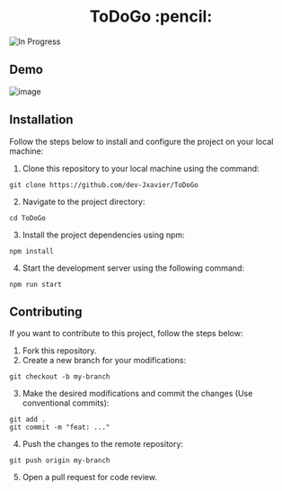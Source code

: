 <h1 align="center"> ToDoGo :pencil: </h1>

![In Progress](https://img.shields.io/badge/Status-in%20progress-yellow?style=for-the-badge)

<!-- ## About
Welcome to my Spotify clone project repository! This project was developed with the goal of enhancing my skills in NextJS/ReactJs and Tailwind CSS. This project was a great opportunity to learn and experiment with these popular technologies. Feel free to explore the source code and try it out in your own environment. -->

## Demo
![image](https://user-images.githubusercontent.com/81498473/235559691-e12714c0-28e8-4336-9d14-fc4c894fffef.png)

## Installation
Follow the steps below to install and configure the project on your local machine:

1. Clone this repository to your local machine using the command:
~~~
git clone https://github.com/dev-Jxavier/ToDoGo
~~~
2. Navigate to the project directory:
~~~
cd ToDoGo
~~~
3. Install the project dependencies using npm:
~~~
npm install
~~~
4. Start the development server using the following command:
~~~
npm run start
~~~

## Contributing
If you want to contribute to this project, follow the steps below:

1. Fork this repository.
2. Create a new branch for your modifications:
~~~
git checkout -b my-branch
~~~
3. Make the desired modifications and commit the changes (Use conventional commits):
~~~
git add .
git commit -m "feat: ..."
~~~
4. Push the changes to the remote repository:
~~~
git push origin my-branch
~~~
5. Open a pull request for code review.
